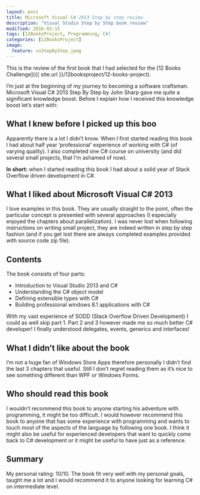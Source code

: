 ```yaml
---
layout: post
title: Microsoft Visual C# 2013 Step by step review
description: "Visual Studio Step by Step book review"
modified: 2016-03-15
tags: [12BooksProject, Programming, C#]
categories: [12BooksProject]
image:
  feature: vsStepByStep.jpeg
---
```


This is the review of the first book that I had selected for the [12 Books Challenge]({{ site.url }}/12booksproject/12-books-project).

<!-- more -->

I’m just at the beginning of my journey to becoming a software craftsman. Microsoft Visual C# 2013 Step By Step by John Sharp gave me quite a significant knowledge boost. Before I explain how I received this knowledge boost let’s start with:

## What I knew before I picked up this boo
Apparently there is a lot I didn’t know. When I first started reading this book I had about half year ‘professional’ experience of working with C# (of varying quality). I also completed one C# course on university (and did several small projects, that I’m ashamed of now).

**In short:** when I started reading this book I had about a solid year of Stack Overflow driven development in C#.


## What I liked about Microsoft Visual C# 2013
I love examples in this book. They are usually straight to the point, often the particular concept is presented with several approaches (I especially enjoyed the chapters about parallelization). I was never lost when following instructions on writing small project, they are indeed written in step by step fashion (and if you get lost there are always completed examples provided with source code zip file).


## Contents
The book consists of four parts:
* Introduction to Visual Studio 2013 and C#
* Understanding the C# object model
* Defining extensible types with C#
* Building professional windows 8.1 applications with C#

With my vast experience of SODD (Stack Overflow Driven Development) I could as well skip part 1. Part 2 and 3 however made me so much better C# developer! I finally understood delegates, events, generics and interfaces!


## What I didn’t like about the book
I’m not a huge fan of Windows Store Apps therefore personally I didn’t find the last 3 chapters that useful. Still I don’t regret reading them as it’s nice to see something different than WPF or Windows Forms.


## Who should read this book
I wouldn’t recommend this book to anyone starting his adventure with programming, it might be too difficult. I would however recommend this book to anyone that has some experience with programming and wants to touch
most of the aspects of the language by following one book. I think it might also be useful for experienced developers that want to quickly come back to C# development or it might be useful to have just as a reference.


## Summary
My personal rating: 10/10. The book fit very well with my personal goals, taught me a lot and I would recommend it to anyone looking for learning C# on intermediate level.
